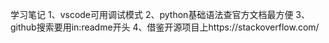 学习笔记
1、vscode可用调试模式
2、python基础语法查官方文档最方便
3、github搜索要用in:readme开头
4、借鉴开源项目上https://stackoverflow.com/


